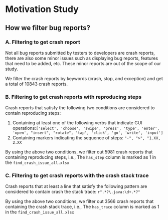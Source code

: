 # Motivation Study

## How we filter bug reports?

### A. Filtering to get crash report
Not all bug reports submitted by testers to developers are crash reports, there are also some minor issues such as displaying bug reports, features that need to be added, etc. These minor reports are out of the scope of our study.

We filter the crash reports by keywords (crash, stop, and exception) and get a total of 10843 crash reports.

### B. Filtering to get crash reports with reproducing steps
Crash reports that satisfy the following two conditions are considered to contain reproducing steps:

1. Containing at least one of the following verbs that indicate GUI operations:`['select', 'choose', 'swipe', 'press', 'type', 'enter', 'open', "insert", "rotate", 'tap', 'click', 'go', 'write', 'input']`
2. Containing markers indicating the sequence of steps: `"-", ">", "1.XX, 2.XX`

By using the above two conditions, we filter out 5981 crash reports that containing reproducing steps, i.e., The `has_step` column is marked as 1 in the `find_crash_issue_all.xlsx`

### C. Filtering to get crash reports with the crash stack trace
Crash reports that at least a line that satisfy the following pattern are considered to contain crash the stack trace: `r".*?\.java:\d+.*?"`

By using the above two conditions, we filter out 3566 crash reports that containing the crash stack trace, i.e., The `has_trace` column is marked as 1 in the `find_crash_issue_all.xlsx`
